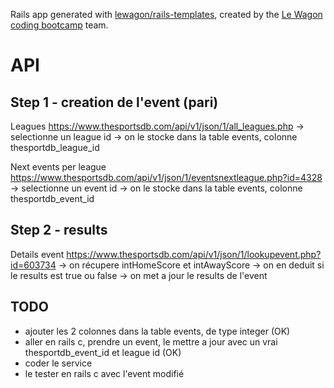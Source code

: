 Rails app generated with [lewagon/rails-templates](https://github.com/lewagon/rails-templates), created by the [Le Wagon coding bootcamp](https://www.lewagon.com) team.


# API

## Step 1 - creation de l'event (pari)

Leagues
https://www.thesportsdb.com/api/v1/json/1/all_leagues.php
-> selectionne un league id
-> on le stocke dans la table events, colonne thesportdb_league_id

Next events per league
https://www.thesportsdb.com/api/v1/json/1/eventsnextleague.php?id=4328
-> selectionne un event id
-> on le stocke dans la table events, colonne thesportdb_event_id

## Step 2 - results

Details event
https://www.thesportsdb.com/api/v1/json/1/lookupevent.php?id=603734
-> on récupere intHomeScore et intAwayScore
-> on en deduit si le results est true ou false
-> on met a jour le results de l'event


## TODO

- ajouter les 2 colonnes dans la table events, de type integer (OK)
- aller en rails c, prendre un event, le mettre a jour avec un vrai thesportdb_event_id et league id (OK)
- coder le service
- le tester en rails c avec l'event modifié
